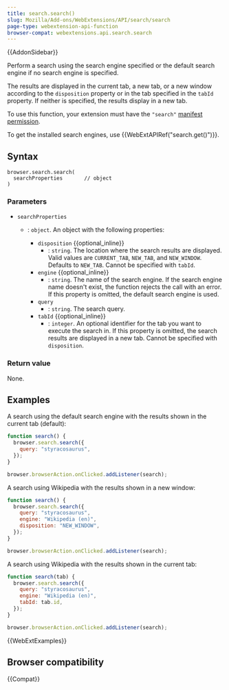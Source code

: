 ```yaml
---
title: search.search()
slug: Mozilla/Add-ons/WebExtensions/API/search/search
page-type: webextension-api-function
browser-compat: webextensions.api.search.search
---
```


{{AddonSidebar}}

Perform a search using the search engine specified or the default search engine if no search engine is specified.

The results are displayed in the current tab, a new tab, or a new window according to the `disposition` property or in the tab specified in the `tabId` property. If neither is specified, the results display in a new tab.

To use this function, your extension must have the `"search"` [manifest permission](/en-US/docs/Mozilla/Add-ons/WebExtensions/manifest.json/permissions).

To get the installed search engines, use {{WebExtAPIRef("search.get()")}}.

## Syntax

```js-nolint
browser.search.search(
  searchProperties       // object
)
```

### Parameters

- `searchProperties`

  - : `object`. An object with the following properties:

    - `disposition` {{optional_inline}}
      - : `string`. The location where the search results are displayed. Valid values are `CURRENT_TAB`, `NEW_TAB`, and `NEW_WINDOW`. Defaults to `NEW_TAB`. Cannot be specified with `tabId`.
    - `engine` {{optional_inline}}
      - : `string`. The name of the search engine. If the search engine name doesn't exist, the function rejects the call with an error. If this property is omitted, the default search engine is used.
    - `query`
      - : `string`. The search query.
    - `tabId` {{optional_inline}}
      - : `integer`. An optional identifier for the tab you want to execute the search in. If this property is omitted, the search results are displayed in a new tab. Cannot be specified with `disposition`.

### Return value

None.

## Examples

A search using the default search engine with the results shown in the current tab (default):

```js
function search() {
  browser.search.search({
    query: "styracosaurus",
  });
}

browser.browserAction.onClicked.addListener(search);
```

A search using Wikipedia with the results shown in a new window:

```js
function search() {
  browser.search.search({
    query: "styracosaurus",
    engine: "Wikipedia (en)",
    disposition: "NEW_WINDOW",
  });
}

browser.browserAction.onClicked.addListener(search);
```

A search using Wikipedia with the results shown in the current tab:

```js
function search(tab) {
  browser.search.search({
    query: "styracosaurus",
    engine: "Wikipedia (en)",
    tabId: tab.id,
  });
}

browser.browserAction.onClicked.addListener(search);
```

{{WebExtExamples}}

## Browser compatibility

{{Compat}}
